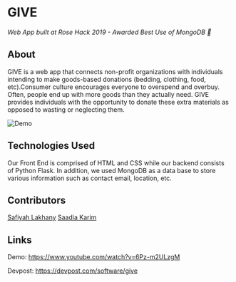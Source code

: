 # GIVE
*Web App built at Rose Hack 2019 - Awarded Best Use of MongoDB 🏅*

## About
GIVE is a web app that connects non-profit organizations with individuals intending to make goods-based donations (bedding, clothing, food, etc).Consumer culture encourages everyone to overspend and overbuy. Often, people end up with more goods than they actually need. GIVE provides individuals with the opportunity to donate these extra materials as opposed to wasting or neglecting them.

![Demo](/GIVE_Demo.gif "Demo") 

## Technologies Used
Our Front End is comprised of HTML and CSS while our backend consists of Python Flask. In addition, we used MongoDB as a data base to store various information such as contact email, location, etc.

## Contributors
[Safiyah Lakhany](https://github.com/safiyahlakhany)
[Saadia Karim](https://github.com/saadiak)

## Links

Demo: https://www.youtube.com/watch?v=6Pz-m2ULzgM

Devpost: https://devpost.com/software/give
